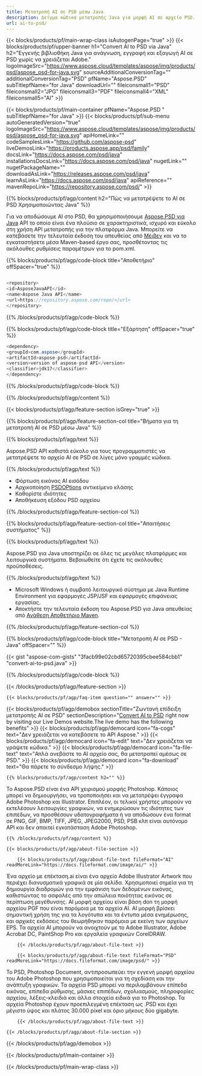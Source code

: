 ```yaml
---
title: Μετατροπή AI σε PSD μέσω Java
description: Δείγμα κώδικα μετατροπής Java για μορφή AI σε αρχείο PSD. Χρησιμοποιήστε αυτό το παράδειγμα κώδικα για να μετατρέψετε AI σε PSD μέσα σε οποιαδήποτε εφαρμογή Web ή Desktop Java.
url: ai-to-psd/
---
```


{{< blocks/products/pf/main-wrap-class isAutogenPage="true" >}}
{{< blocks/products/pf/upper-banner h1="Convert AI to PSD via Java" h2="Εγγενής βιβλιοθήκη Java για ανάγνωση, εγγραφή και εξαγωγή AI σε PSD χωρίς να χρειάζεται Adobe." logoImageSrc="https://www.aspose.cloud/templates/aspose/img/products/psd/aspose_psd-for-java.svg" sourceAdditionalConversionTag="" additionalConversionTag="PSD" pfName="Aspose.PSD" subTitlepfName="for Java" downloadUrl="" fileiconsmall1="PSD" fileiconsmall2="JPG" fileiconsmall3="PDF" fileiconsmall4="XML" fileiconsmall5="AI" >}}

{{< blocks/products/pf/main-container pfName="Aspose.PSD " subTitlepfName="for Java" >}}
{{< blocks/products/pf/sub-menu autoGeneratedVersion="true" logoImageSrc="https://www.aspose.cloud/templates/aspose/img/products/psd/aspose_psd-for-java.svg" apiHomeLink="" codeSamplesLink="https://github.com/aspose-psd" liveDemosLink="https://products.aspose.app/psd/family" docsLink="https://docs.aspose.com/psd/java" installationsDocsLink="https://docs.aspose.com/psd/java" nugetLink="" nugetPackageName="" downloadAsLink="https://releases.aspose.com/psd/java" learnAsLink="https://docs.aspose.com/psd/java" apiReference="" mavenRepoLink="https://repository.aspose.com/psd/" >}}

{{% blocks/products/pf/agp/content h2="Πώς να μετατρέψετε το AI σε PSD Χρησιμοποιώντας Java" %}}

Για να αποδώσουμε AI στο PSD, θα χρησιμοποιήσουμε <a href="/psd/{{< lang-code >}}java">Aspose.PSD για Java</a> API το οποίο είναι ένα πλούσιο σε χαρακτηριστικά, ισχυρό και εύκολο στη χρήση API μετατροπής για την πλατφόρμα Java. Μπορείτε να κατεβάσετε την τελευταία έκδοση του απευθείας από <a href="https://repository.aspose.com/psd/">Μέιβεν</a> και να το εγκαταστήσετε μέσα Maven-based έργο σας, προσθέτοντας τις ακόλουθες ρυθμίσεις παραμέτρων για το pom.xml.

{{% blocks/products/pf/agp/code-block title="Αποθετήριο" offSpacer="true" %}}

```cs

<repository>
<id>AsposeJavaAPI</id>
<name>Aspose Java API</name>
<url>https://repository.aspose.com/repo/</url>
</repository>

```

{{% /blocks/products/pf/agp/code-block %}}

{{% blocks/products/pf/agp/code-block title="Εξάρτηση" offSpacer="true" %}}

```cs
<dependency>
<groupId>com.aspose</groupId>
<artifactId>aspose-psd</artifactId>
<version>version of aspose-psd API</version>
<classifier>jdk17</classifier>
</dependency>

```

{{% /blocks/products/pf/agp/code-block %}}

{{% /blocks/products/pf/agp/content %}}

{{< blocks/products/pf/agp/feature-section isGrey="true" >}}

{{% blocks/products/pf/agp/feature-section-col title="Βήματα για τη μετατροπή AI σε PSD μέσω Java" %}}

{{% blocks/products/pf/agp/text %}}

 Aspose.PSD API καθιστά εύκολο για τους προγραμματιστές να μετατρέψετε το αρχείο AI σε PSD σε λίγες μόνο γραμμές κώδικα.

{{% /blocks/products/pf/agp/text %}}

- Φόρτωση εικόνας AI εισόδου
- Αρχικοποίηση [PSDOPtions](https://apireference.aspose.com/psd/java/com.aspose.psd.imageoptions/psdOptions) αντικείμενο κλάσης
- Καθορίστε ιδιότητες
- Αποθήκευση εξόδου PSD αρχείου

{{% /blocks/products/pf/agp/feature-section-col %}}

{{% blocks/products/pf/agp/feature-section-col title="Απαιτήσεις συστήματος" %}}

{{% blocks/products/pf/agp/text %}}

 Aspose.PSD για Java υποστηρίζει σε όλες τις μεγάλες πλατφόρμες και λειτουργικά συστήματα. Βεβαιωθείτε ότι έχετε τις ακόλουθες προϋποθέσεις.

{{% /blocks/products/pf/agp/text %}}

- Microsoft Windows ή συμβατό λειτουργικό σύστημα με Java Runtime Environment για εφαρμογές JSP/JSF και εφαρμογές επιφάνειας εργασίας.
- Αποκτήστε την τελευταία έκδοση του Aspose.PSD για Java απευθείας από
 [Ανάθεση Αποθετήριο Maven](https://repository.aspose.com/psd/).

{{% /blocks/products/pf/agp/feature-section-col %}}

{{% blocks/products/pf/agp/code-block title="Μετατροπή AI σε PSD - Java" offSpacer="" %}}

{{< gist "aspose-com-gists" "3facb99e02cbd65720395cbee584cbb1" "convert-ai-to-psd.java" >}}

{{% /blocks/products/pf/agp/code-block %}}

{{< /blocks/products/pf/agp/feature-section >}}

    {{< blocks/products/pf/agp/faq-item question="" answer="" >}}
 

<!-- aboutfile Starts -->

{{< blocks/products/pf/agp/demobox sectionTitle="Ζωντανή επίδειξη μετατροπής AI σε PSD" sectionDescription="[Convert AI to PSD](https://products.aspose.app/psd/conversion/ai-to-psd) right now by visiting our Live Demos website.The live demo has the following benefits" >}}
        {{< blocks/products/pf/agp/democard icon="fa-cogs" text="Δεν χρειάζεται να κατεβάσετε το API Aspose." >}}
        {{< blocks/products/pf/agp/democard icon="fa-edit" text="Δεν χρειάζεται να γράψετε κώδικα." >}}
        {{< blocks/products/pf/agp/democard icon="fa-file-text" text="Απλά ανεβάστε το AI αρχείο σας, θα μετατραπεί αμέσως σε PSD." >}}
        {{< blocks/products/pf/agp/democard icon="fa-download" text="Θα πάρετε το σύνδεσμο λήψης." >}}

    {{% blocks/products/pf/agp/content h2="" %}}

Το Aspose.PSD είναι ένα API χειρισμού μορφής Photoshop. Κάποιος μπορεί να δημιουργήσει, να τροποποιήσει και να μετατρέψει έγγραφα Adobe Photoshop και Illustrator. Επιπλέον, οι τελικοί χρήστες μπορούν να εκτελέσουν λειτουργίες γραφικών, να ενημερώσουν τις ιδιότητες των επιπέδων, να προσθέσουν υδατογραφήματα ή να αποδώσουν ένα format σε PNG, GIF, BMP, TIFF, JPEG, JPEG2000, PSD, PSB κλπ είναι αυτόνομο API και δεν απαιτεί εγκατάσταση Adobe Photoshop.  



    {{% /blocks/products/pf/agp/content %}}

    {{< blocks/products/pf/agp/about-file-section >}}

        {{< blocks/products/pf/agp/about-file-text fileFormat="AI" readMoreLink="https://docs.fileformat.com/image/ai/" >}}
Ένα αρχείο με επέκταση.ai είναι ένα αρχείο Adobe Illustrator Artwork που περιέχει διανυσματικά γραφικά σε μία σελίδα. Χρησιμοποιεί σημεία για τη δημιουργία διαδρομών για την εμφάνιση των δεδομένων εικόνας, καθιστώντας το ασφαλές από την απώλεια ποιότητας εικόνας σε περίπτωση μεγέθυνσης. AI μορφή αρχείου είναι βάση don τη μορφή αρχείου PGF που είναι παρόμοια με τα αρχεία AI. AI μορφή βρίσκει σημαντική χρήση της για τα λογότυπα και τα έντυπα μέσα ενημέρωσης, και αρχικές εκδόσεις του θεωρήθηκαν παρόμοια με εκείνη των αρχείων EPS. Τα αρχεία AI μπορούν να ανοιχτούν με το Adobe Illustrator, Adobe Acrobat DC, PaintShop Pro και εργαλεία γραφικών CorelDRAW.

        {{< /blocks/products/pf/agp/about-file-text >}}

        {{< blocks/products/pf/agp/about-file-text fileFormat="PSD" readMoreLink="https://docs.fileformat.com/image/psd/" >}}
Το PSD, Photoshop Document, αντιπροσωπεύει την εγγενή μορφή αρχείου του Adobe Photoshop που χρησιμοποιείται για τη σχεδίαση και την ανάπτυξη γραφικών. Τα αρχεία PSD μπορεί να περιλαμβάνουν επίπεδα εικόνας, επίπεδα ρύθμισης, μάσκες επιπέδων, σχολιασμούς, πληροφορίες αρχείου, λέξεις-κλειδιά και άλλα στοιχεία ειδικά για το Photoshop. Τα αρχεία Photoshop έχουν προεπιλεγμένη επέκταση ως .PSD και έχει μέγιστο ύψος και πλάτος 30.000 pixel και όριο μήκους δύο gigabyte.

        {{< /blocks/products/pf/agp/about-file-text >}}

    {{< /blocks/products/pf/agp/about-file-section >}}

{{< /blocks/products/pf/agp/demobox >}}

<!-- aboutfile Ends -->



{{< /blocks/products/pf/main-container >}}
    
{{< /blocks/products/pf/main-wrap-class >}}
